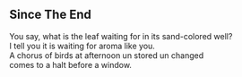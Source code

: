 Since The End
-------------
You say, what is the leaf waiting for in its sand-colored well?  
I tell you it is waiting for aroma like you.  
A chorus of birds at afternoon un stored un changed  
comes to a halt before a window.  
